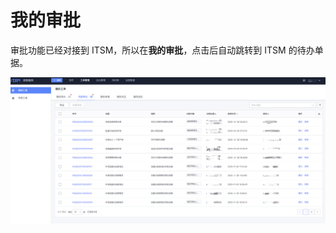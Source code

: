 # 我的审批

审批功能已经对接到 ITSM，所以在**我的审批**，点击后自动跳转到 ITSM 的待办单据。

![image-20201210114750183](MyApproval/image-20201210114750183.png)

